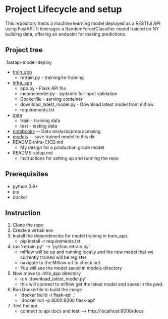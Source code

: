 # Project Lifecycle and setup

This repository hosts a machine learning model deployed as a RESTful API using FastAPI. It leverages a RandomForestClassifier model trained on NY building data, 
offering an endpoint for making predictions.

## Project tree

.fastapi-model-deploy
 * [train_app](./train_app)
   * retrain.py - training/re-training
 * [infra_app](./infra_app)
   * app.py - Flask API file
   * incomemodel.py - pydantic for input validation
   * Dockerfile - serving container
   * download_latest_model.py - Download latest model from mlflow
   * requirements.txt
 * [data](./data)
   * train - training data
   * test - testing data
 * [notebooks](./notebooks)
   -- Data analysis/preprocessing 
 * [models](./models)
   -- save trained model to this dir
 * README-infra-CICD.md
   * My design for a production grade model
 * README-setup.md
   * Instructions for setting up and running the repo
 
## Prerequisites
* python 3.9+
* pip
* docker

## Instruction 
1. Clone the repo
2. Create a virtual env
3. Install the dependencies for model training in train_app.
   * pip install -r requirements.txt
4. run 'retrain.py' --> 'python retrain.py' 
   * mlflow will be up and running locally and the new model that we currently trained will be register 
   * navigate to the Mlflow url to check out.
   * You will see the model saved in models directory
5. Now move to infra_app directory
   * run 'download_latest_model.py'
   * this will connect to mlflow get the latest model and saves in the pwd.
6. Run Dockerfile to build the image
   * 'docker build -t flask-api .'
   * 'docker run -p 8000:8080 flask-api'
7. Test the api.
   * connect to api docs and test --> http://localhost:8000/docs